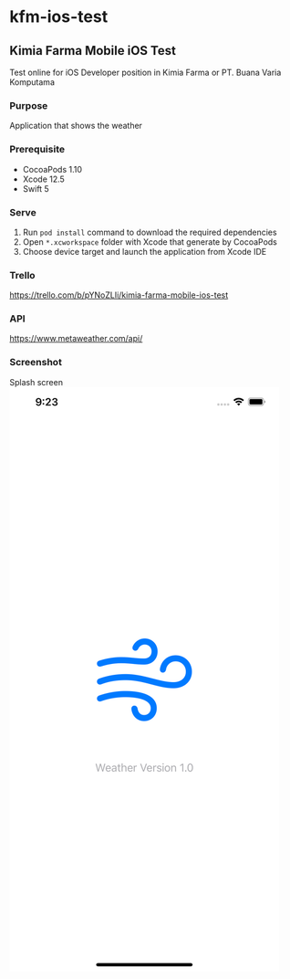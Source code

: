 # kfm-ios-test

## Kimia Farma Mobile iOS Test

Test online for iOS Developer position in Kimia Farma or PT. Buana Varia Komputama

### Purpose

Application that shows the weather

### Prerequisite

- CocoaPods 1.10
- Xcode 12.5
- Swift 5

### Serve

1. Run `pod install` command to download the required dependencies
2. Open `*.xcworkspace` folder with Xcode that generate by CocoaPods
3. Choose device target and launch the application from Xcode IDE

### Trello

https://trello.com/b/pYNoZLIi/kimia-farma-mobile-ios-test

### API

https://www.metaweather.com/api/

### Screenshot

Splash screen
![Splash screen](/screenshot/splash-screen.png)
